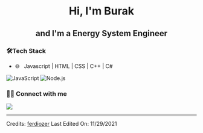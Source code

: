 <h1 align="center"> Hi, I'm Burak</h1>
<h2 align="center"> and I'm a Energy System Engineer </h2>

### 🛠Tech Stack

- 🌐 &nbsp; Javascript | HTML | CSS | C++ | C# 

![JavaScript](https://img.shields.io/badge/-JavaScript-000?&logo=JavaScript)
![Node.js](https://img.shields.io/badge/-Node.js-000?&logo=node.js)

### 🤝🏻 Connect with me
<a href="mailto:burakaral37@gmail.com?subject=[GitHub]%20🔥%20profile%20contact&body=Hello">
<img src="https://img.shields.io/badge/e‑mail-D14836.svg?style=for-the-badge&logo=GMail&logoColor=white"/> </a>


---
Credits: [ferdiozer](https://github.com/ferdiozer)
Last Edited On: 11/29/2021

